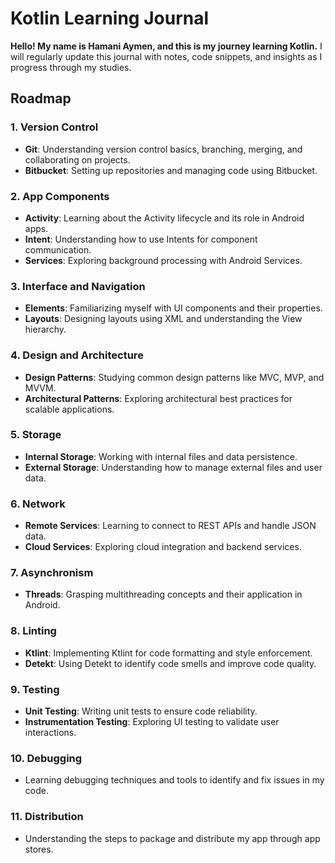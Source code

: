 # Kotlin Learning Journal

**Hello! My name is Hamani Aymen, and this is my journey learning Kotlin.** I will regularly update this journal with notes, code snippets, and insights as I progress through my studies.

## Roadmap

### 1. Version Control
- **Git**: Understanding version control basics, branching, merging, and collaborating on projects.
- **Bitbucket**: Setting up repositories and managing code using Bitbucket.

### 2. App Components
- **Activity**: Learning about the Activity lifecycle and its role in Android apps.
- **Intent**: Understanding how to use Intents for component communication.
- **Services**: Exploring background processing with Android Services.

### 3. Interface and Navigation
- **Elements**: Familiarizing myself with UI components and their properties.
- **Layouts**: Designing layouts using XML and understanding the View hierarchy.

### 4. Design and Architecture
- **Design Patterns**: Studying common design patterns like MVC, MVP, and MVVM.
- **Architectural Patterns**: Exploring architectural best practices for scalable applications.

### 5. Storage
- **Internal Storage**: Working with internal files and data persistence.
- **External Storage**: Understanding how to manage external files and user data.

### 6. Network
- **Remote Services**: Learning to connect to REST APIs and handle JSON data.
- **Cloud Services**: Exploring cloud integration and backend services.

### 7. Asynchronism
- **Threads**: Grasping multithreading concepts and their application in Android.

### 8. Linting
- **Ktlint**: Implementing Ktlint for code formatting and style enforcement.
- **Detekt**: Using Detekt to identify code smells and improve code quality.

### 9. Testing
- **Unit Testing**: Writing unit tests to ensure code reliability.
- **Instrumentation Testing**: Exploring UI testing to validate user interactions.

### 10. Debugging
- Learning debugging techniques and tools to identify and fix issues in my code.

### 11. Distribution
- Understanding the steps to package and distribute my app through app stores.
